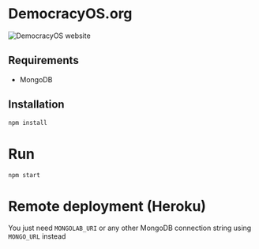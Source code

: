 # DemocracyOS.org

![DemocracyOS website](https://cldup.com/rmf7vXC-Fk.png)

## Requirements

  - MongoDB

## Installation

```
npm install
```

# Run

```
npm start
```

# Remote deployment (Heroku)

You just need `MONGOLAB_URI` or any other MongoDB connection string using `MONGO_URL` instead
